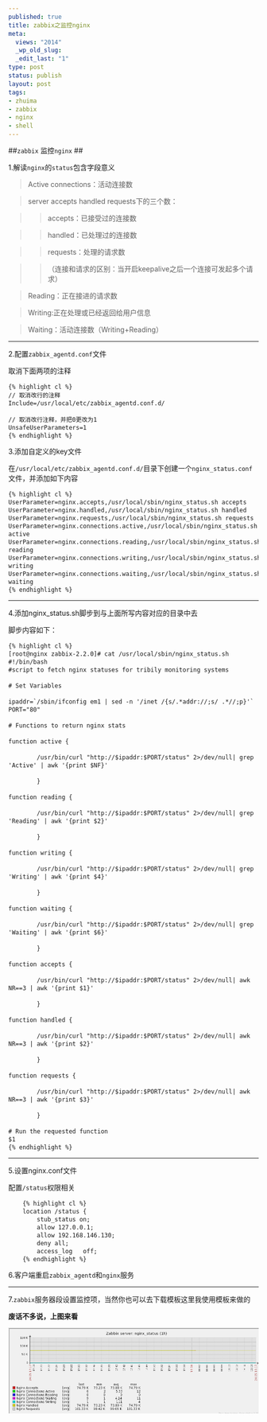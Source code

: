 ```yaml
--- 
published: true
title: zabbix之监控nginx
meta: 
  views: "2014"
  _wp_old_slug: 
  _edit_last: "1"
type: post
status: publish
layout: post
tags: 
- zhuima
- zabbix
- nginx
- shell
---
```


##`zabbix` 监控`nginx` ##

<!-- more -->

1.解读`nginx`的`status`包含字段意义

> Active connections：活动连接数

> server accepts handled requests下的三个数：

>> accepts：已接受过的连接数

>> handled：已处理过的连接数

>> requests：处理的请求数

>>（连接和请求的区别：当开启keepalive之后一个连接可发起多个请求）

> Reading：正在接进的请求数

> Writing:正在处理或已经返回给用户信息

> Waiting：活动连接数（Writing+Reading）

_____________________________________________________________

2.配置`zabbix_agentd.conf`文件

取消下面两项的注释

    
    {% highlight cl %}
    // 取消改行的注释
    Include=/usr/local/etc/zabbix_agentd.conf.d/
    
	// 取消改行注释，并把0更改为1
    UnsafeUserParameters=1
    {% endhighlight %}
    
3.添加自定义的key文件

在`/usr/local/etc/zabbix_agentd.conf.d/`目录下创建一个`nginx_status.conf`文件，并添加如下内容
    
    {% highlight cl %}
    UserParameter=nginx.accepts,/usr/local/sbin/nginx_status.sh accepts
    UserParameter=nginx.handled,/usr/local/sbin/nginx_status.sh handled
    UserParameter=nginx.requests,/usr/local/sbin/nginx_status.sh requests
    UserParameter=nginx.connections.active,/usr/local/sbin/nginx_status.sh active
    UserParameter=nginx.connections.reading,/usr/local/sbin/nginx_status.sh reading
    UserParameter=nginx.connections.writing,/usr/local/sbin/nginx_status.sh writing
    UserParameter=nginx.connections.waiting,/usr/local/sbin/nginx_status.sh waiting
    {% endhighlight %}
    
_______________________________________________________________________

4.添加nginx_status.sh脚步到与上面所写内容对应的目录中去

脚步内容如下：
    
    {% highlight cl %}
    [root@nginx zabbix-2.2.0]# cat /usr/local/sbin/nginx_status.sh 
    #!/bin/bash
    #script to fetch nginx statuses for tribily monitoring systems
    
    # Set Variables
    
    ipaddr=`/sbin/ifconfig em1 | sed -n '/inet /{s/.*addr://;s/ .*//;p}'`
    PORT="80"
    
    # Functions to return nginx stats
    
    function active {
    
            /usr/bin/curl "http://$ipaddr:$PORT/status" 2>/dev/null| grep 'Active' | awk '{print $NF}' 
    
            } 
    
    function reading {
    
            /usr/bin/curl "http://$ipaddr:$PORT/status" 2>/dev/null| grep 'Reading' | awk '{print $2}' 
    
            } 
    
    function writing {
    
            /usr/bin/curl "http://$ipaddr:$PORT/status" 2>/dev/null| grep 'Writing' | awk '{print $4}' 
    
            } 
    
    function waiting {
    
            /usr/bin/curl "http://$ipaddr:$PORT/status" 2>/dev/null| grep 'Waiting' | awk '{print $6}' 
    
            } 
    
    function accepts {
    
            /usr/bin/curl "http://$ipaddr:$PORT/status" 2>/dev/null| awk NR==3 | awk '{print $1}'
    
            } 
    
    function handled {
    
            /usr/bin/curl "http://$ipaddr:$PORT/status" 2>/dev/null| awk NR==3 | awk '{print $2}'
    
            } 
    
    function requests {
    
            /usr/bin/curl "http://$ipaddr:$PORT/status" 2>/dev/null| awk NR==3 | awk '{print $3}'
    
            }
    
    # Run the requested function
    $1 
    {% endhighlight %}
    
________________________________________________________________________________

5.设置nginx.conf文件

配置`/status`权限相关
    	
		{% highlight cl %}
		location /status {
			stub_status on;
			allow 127.0.0.1;
			allow 192.168.146.130;
			deny all;
			access_log   off;
		{% endhighlight %}

6.客户端重启`zabbix_agentd`和`nginx`服务

________________________________________________________________________________

7.`zabbix`服务器段设置监控项，当然你也可以去下载模板这里我使用模板来做的

**废话不多说，上图来看**

<img src="/images/monitor_nginx.png" alt="Sanjose" class="img-center" />


